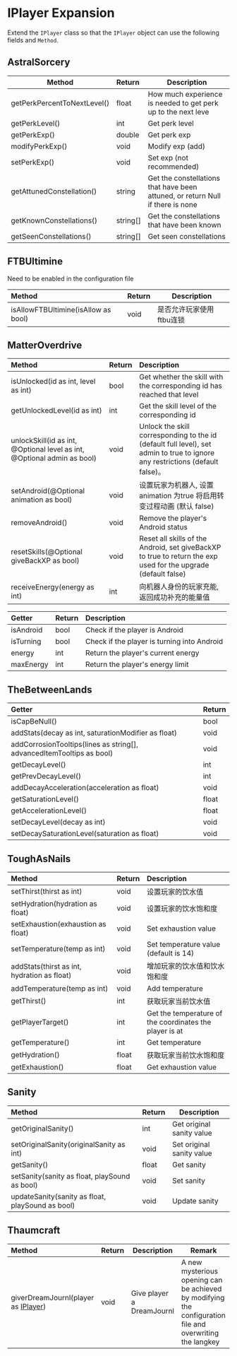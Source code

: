 # IPlayer Expansion

Extend the `IPlayer` class so that the `IPlayer` object can use the following fields and  `Method`.

## AstralSorcery

| Method                  | Return | Description                      |
| --------------------------- | :------- | ------------------------------------ |
| getPerkPercentToNextLevel() | float    | How much experience is needed to get perk up to the next leve |
| getPerkLevel()              | int      | Get perk level         |
| getPerkExp()                | double   | Get perk exp |
| modifyPerkExp()             | void     | Modify exp (add) |
| setPerkExp()                | void     | Set exp (not recommended) |
| getAttunedConstellation()   | string   | Get the constellations that have been attuned, or return Null if there is none |
| getKnownConstellations()    | string[] | Get the constellations that have been known |
| getSeenConstellations()     | string[] | Get seen constellations |

## FTBUltimine
Need to be enabled in the configuration file

| Method                          | Return |Description|
| :---------------------------------- | :----- |-----------------------------------|
| isAllowFTBUltimine(isAllow as bool) | void   |是否允许玩家使用ftbu连锁|

## MatterOverdrive

| Method                                                         | Return | Description |
| :---------------------------------------------------------------- | :------ |:----------------------------------- |
| isUnlocked(id as int, level as int) | bool | Get whether the skill with the corresponding id has reached that level |
| getUnlockedLevel(id as int) | int | Get the skill level of the corresponding id |
| unlockSkill(id as int, @Optional level as int, @Optional admin as bool) | void    | Unlock the skill corresponding to the id (default full level), set admin to true to ignore any restrictions (default false)。 |
| setAndroid(@Optional animation as bool) | void | 设置玩家为机器人, 设置 animation 为true 将启用转变过程动画 (默认 false) |
| removeAndroid() | void | Remove the player's Android status |
| resetSkills(@Optional giveBackXP as bool) | void | Reset all skills of the Android, set giveBackXP to true to return the exp used for the upgrade (default false) |
| receiveEnergy(energy as int) | int | 向机器人身份的玩家充能, 返回成功补充的能量值 |

| Getter       | Return | Description |
| :----------- | :------ | :--------------------------------------------- |
| isAndroid    | bool | Check if the player is Android |
| isTurning    | bool | Check if the player is turning into Android |
| energy       | int     | Return the player's current energy |
| maxEnergy    | int     | Return the player's energy limit |

## TheBetweenLands

| Getter                                                       | Return |
| :----------------------------------------------------------- | :----- |
| isCapBeNull()                                                | bool   |
| addStats(decay as int, saturationModifier as float)          | void   |
| addCorrosionTooltips(lines as string[], advancedItemTooltips as bool) | void   |
| getDecayLevel()                                              | int    |
| getPrevDecayLevel()                                          | int    |
| addDecayAcceleration(acceleration as float)                  | void   |
| getSaturationLevel()                                         | float  |
| getAccelerationLevel()                                       | float  |
| setDecayLevel(decay as int)                                  | void   |
| setDecaySaturationLevel(saturation as float)                 | void   |

## ToughAsNails

|Method                                   | Return | Description |
| :------------------------------------ | :----- |:----------------------------------- |
| setThirst(thirst as int)                 | void   | 设置玩家的饮水值  |
| setHydration(hydration as float)         | void   | 设置玩家的饮水饱和度  |
| setExhaustion(exhaustion as float)       | void   | Set exhaustion value |
| setTemperature(temp as int)              | void   | Set temperature value (default is 14) |
| addStats(thirst as int, hydration as float) | void   | 增加玩家的饮水值和饮水饱和度  |
| addTemperature(temp as int)              | void   | Add temperature |
| getThirst()                           | int    | 获取玩家当前饮水值  |
| getPlayerTarget()                     | int    | Get the temperature of the coordinates the player is at |
| getTemperature()                      | int    | Get temperature |
| getHydration()                        | float  | 获取玩家当前饮水饱和度  |
| getExhaustion()                       | float  | Get exhaustion value |

## Sanity

| Method                                    | Return | Description      |
| :-------------------------------------------- | :----- | -------------------- |
| getOriginalSanity()                           | int    | Get original sanity value |
| setOriginalSanity(originalSanity as int)         | void   | Set original sanity value |
| getSanity()                                   | float  | Get sanity |
| setSanity(sanity as float, playSound as bool)    | void   | Set sanity |
| updateSanity(sanity as float, playSound as bool) | void   | Update sanity |

## Thaumcraft

| Method                                                       | Return | Description               | Remark                                                       |
| :----------------------------------------------------------- | :----- | ------------------------- | ------------------------------------------------------------ |
| giverDreamJournl(player as [IPlayer](https://docs.blamejared.com/1.12/en/Vanilla/Players/IPlayer/)) | void   | Give player a DreamJournl | A new mysterious opening can be achieved by modifying the configuration file and overwriting the langkey |